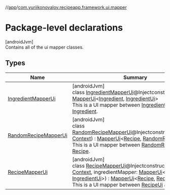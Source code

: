 //[app](../../index.md)/[com.yuriikonovalov.recipeapp.framework.ui.mapper](index.md)

# Package-level declarations

[androidJvm]\
Contains all of the ui mapper classes.

## Types

| Name | Summary |
|---|---|
| [IngredientMapperUi](-ingredient-mapper-ui/index.md) | [androidJvm]<br>class [IngredientMapperUi](-ingredient-mapper-ui/index.md)@Injectconstructor : [MapperUi](../com.yuriikonovalov.recipeapp.presentation/-mapper-ui/index.md)&lt;[Ingredient](../com.yuriikonovalov.recipeapp.application.entities/-ingredient/index.md), [IngredientUi](../com.yuriikonovalov.recipeapp.presentation.model/-ingredient-ui/index.md)&gt; <br>This is a UI mapper between [IngredientUi](../com.yuriikonovalov.recipeapp.presentation.model/-ingredient-ui/index.md) and [Ingredient](../com.yuriikonovalov.recipeapp.application.entities/-ingredient/index.md). |
| [RandomRecipeMapperUi](-random-recipe-mapper-ui/index.md) | [androidJvm]<br>class [RandomRecipeMapperUi](-random-recipe-mapper-ui/index.md)@Injectconstructor(context: [Context](https://developer.android.com/reference/kotlin/android/content/Context.html)) : [MapperUi](../com.yuriikonovalov.recipeapp.presentation/-mapper-ui/index.md)&lt;[Recipe](../com.yuriikonovalov.recipeapp.application.entities/-recipe/index.md), [RandomRecipeUi](../com.yuriikonovalov.recipeapp.presentation.model/-random-recipe-ui/index.md)&gt; <br>This is a UI mapper between [RandomRecipeUi](../com.yuriikonovalov.recipeapp.presentation.model/-random-recipe-ui/index.md) and [Recipe](../com.yuriikonovalov.recipeapp.application.entities/-recipe/index.md). |
| [RecipeMapperUi](-recipe-mapper-ui/index.md) | [androidJvm]<br>class [RecipeMapperUi](-recipe-mapper-ui/index.md)@Injectconstructor(context: [Context](https://developer.android.com/reference/kotlin/android/content/Context.html), ingredientMapper: [MapperUi](../com.yuriikonovalov.recipeapp.presentation/-mapper-ui/index.md)&lt;[Ingredient](../com.yuriikonovalov.recipeapp.application.entities/-ingredient/index.md), [IngredientUi](../com.yuriikonovalov.recipeapp.presentation.model/-ingredient-ui/index.md)&gt;) : [MapperUi](../com.yuriikonovalov.recipeapp.presentation/-mapper-ui/index.md)&lt;[Recipe](../com.yuriikonovalov.recipeapp.application.entities/-recipe/index.md), [RecipeUi](../com.yuriikonovalov.recipeapp.presentation.model/-recipe-ui/index.md)&gt; <br>This is a UI mapper between [RecipeUi](../com.yuriikonovalov.recipeapp.presentation.model/-recipe-ui/index.md) and [Recipe](../com.yuriikonovalov.recipeapp.application.entities/-recipe/index.md). |
